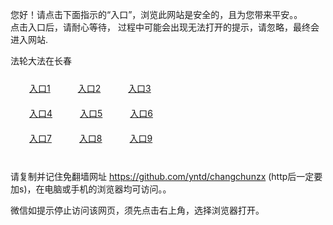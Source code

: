您好！请点击下面指示的“入口”，浏览此网站是安全的，且为您带来平安。。 <br/>
点击入口后，请耐心等待， 过程中可能会出现无法打开的提示，请忽略，最终会进入网站. </br>

法轮大法在长春<br/>
<div style="padding:10px"><a style="margin:20px" target="_blank" href="http://dk45ggleu0v12.cloudfront.net/zytas?orklwdw" id="ccLink1" rel="nofollow">入口1</a> <a target="_blank" style="margin:20px" href="http://d3vvfn2p1mpon3.cloudfront.net/zytas?tcpdsg" id="ccLink2" rel="nofollow">入口2</a> <a style="margin:20px" target="_blank" href="http://d266vij1csqob1.cloudfront.net/zytas?jjfru" id="ccLink3" rel="nofollow">入口3</a></div>

<div style="padding:10px" ><a style="margin:20px" target="_blank" href="http://dk45ggleu0v12.cloudfront.net/zytas?orklwdw" id="ccLink4" rel="nofollow">入口4</a> <a style="margin:20px" href="http://d3vvfn2p1mpon3.cloudfront.net/zytas?tcpdsg" target="_blank" id="ccLink5" rel="nofollow">入口5</a> <a style="margin:20px" href="http://d266vij1csqob1.cloudfront.net/zytas?jjfru" target="_blank" id="ccLink6" rel="nofollow">入口6</a></div>

<div style="padding:10px"><a style="margin:20px" target="_blank" href="http://dk45ggleu0v12.cloudfront.net/zytas?orklwdw" id="ccLink7" rel="nofollow">入口7</a> <a style="margin:20px" href="http://d3vvfn2p1mpon3.cloudfront.net/zytas?tcpdsg" target="_blank" id="ccLink8" rel="nofollow">入口8</a> <a style="margin:20px" target="_blank" href="http://d266vij1csqob1.cloudfront.net/zytas?jjfru" id="ccLink9" rel="nofollow">入口9</a></div>

<br/>



请复制并记住免翻墙网址 https://github.com/yntd/changchunzx (http后一定要加s)，在电脑或手机的浏览器均可访问。。<br/>

微信如提示停止访问该网页，须先点击右上角，选择浏览器打开。
